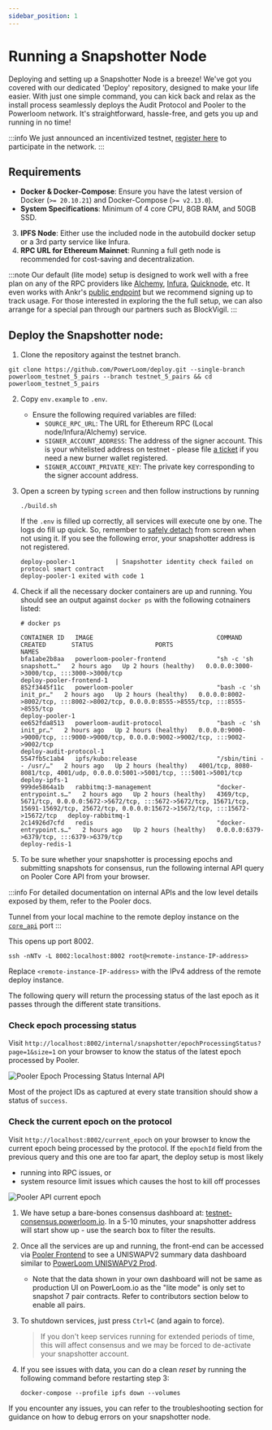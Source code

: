 ```yaml
---
sidebar_position: 1
---
```


# Running a Snapshotter Node

Deploying and setting up a Snapshotter Node is a breeze! We've got you covered with our dedicated 'Deploy' repository, designed to make your life easier. With just one simple command, you can kick back and relax as the install process seamlessly deploys the Audit Protocol and Pooler to the Powerloom network. It's straightforward, hassle-free, and gets you up and running in no time!

:::info
We just announced an incentivized testnet,  [register here](https://coinlist.co/powerloom-testnet)  to participate in the network.
:::

## Requirements

 -  **Docker & Docker-Compose**: Ensure you have the latest version of Docker (`>= 20.10.21`) and Docker-Compose (`>= v2.13.0`).
 -  **System Specifications**: Minimum of 4 core CPU, 8GB RAM, and 50GB SSD.
3.  **IPFS Node**: Either use the included node in the autobuild docker setup or a 3rd party service like Infura.
4.  **RPC URL for Ethereum Mainnet**: Running a full geth node is recommended for cost-saving and decentralization.

:::note
 Our default (lite mode) setup is designed to work well with a free plan on any of the RPC providers like  [Alchemy](https://alchemy.com/?r=15ce6db6d0a109d5),  [Infura](https://infura.io/),  [Quicknode](https://www.quicknode.com/?tap_a=67226-09396e&tap_s=3491854-f4a458), etc. It even works with Ankr's  [public endpoint](https://rpc.ankr.com/eth)  but we recommend signing up to track usage. For those interested in exploring the the full setup, we can also arrange for a special pan through our partners such as BlockVigil.
:::

## Deploy the Snapshotter node:

1. Clone the repository against the testnet branch.

 `git clone https://github.com/PowerLoom/deploy.git --single-branch powerloom_testnet_5_pairs --branch testnet_5_pairs && cd powerloom_testnet_5_pairs`

2. Copy `env.example` to `.env`.
   - Ensure the following required variables are filled:
     - `SOURCE_RPC_URL`: The URL for Ethereum RPC (Local node/Infura/Alchemy) service.
     - `SIGNER_ACCOUNT_ADDRESS`: The address of the signer account. This is your whitelisted address on testnet - please file [a ticket](https://discord.com/channels/777248105636560948/1146936525544759457) if you need a new burner wallet registered.
     - `SIGNER_ACCOUNT_PRIVATE_KEY`: The private key corresponding to the signer account address.

3. Open a screen by typing `screen` and then follow instructions by running

    `./build.sh`

    If the `.env` is filled up correctly, all services will execute one by one. The logs do fill up quick. So, remember to [safely detach](https://linuxize.com/post/how-to-use-linux-screen/) from screen when not using it. If you see the following error, your snapshotter address is not registered.

    ```
    deploy-pooler-1           | Snapshotter identity check failed on protocol smart contract
    deploy-pooler-1 exited with code 1
    ```

4. Check if all the necessary docker containers are up and running. You should see an output against `docker ps` with the following cotnainers listed:

    ```
    # docker ps

    CONTAINER ID   IMAGE                                  COMMAND                  CREATED       STATUS                 PORTS                                                                                                                                                 NAMES
    bfa1abe2b8aa   powerloom-pooler-frontend              "sh -c 'sh snapshott…"   2 hours ago   Up 2 hours (healthy)   0.0.0.0:3000->3000/tcp, :::3000->3000/tcp                                                                                                             deploy-pooler-frontend-1
    852f3445f11c   powerloom-pooler                       "bash -c 'sh init_pr…"   2 hours ago   Up 2 hours (healthy)   0.0.0.0:8002->8002/tcp, :::8002->8002/tcp, 0.0.0.0:8555->8555/tcp, :::8555->8555/tcp                                                                  deploy-pooler-1
    ee652fda8513   powerloom-audit-protocol               "bash -c 'sh init_pr…"   2 hours ago   Up 2 hours (healthy)   0.0.0.0:9000->9000/tcp, :::9000->9000/tcp, 0.0.0.0:9002->9002/tcp, :::9002->9002/tcp                                                                  deploy-audit-protocol-1
    5547fb5c1ab4   ipfs/kubo:release                      "/sbin/tini -- /usr/…"   2 hours ago   Up 2 hours (healthy)   4001/tcp, 8080-8081/tcp, 4001/udp, 0.0.0.0:5001->5001/tcp, :::5001->5001/tcp                                                                          deploy-ipfs-1
    999de5864a1b   rabbitmq:3-management                  "docker-entrypoint.s…"   2 hours ago   Up 2 hours (healthy)   4369/tcp, 5671/tcp, 0.0.0.0:5672->5672/tcp, :::5672->5672/tcp, 15671/tcp, 15691-15692/tcp, 25672/tcp, 0.0.0.0:15672->15672/tcp, :::15672->15672/tcp   deploy-rabbitmq-1
    2c14926d7cfd   redis                                  "docker-entrypoint.s…"   2 hours ago   Up 2 hours (healthy)   0.0.0.0:6379->6379/tcp, :::6379->6379/tcp                                                                                                             deploy-redis-1
    ```

5. To be sure whether your snapshotter is processing epochs and submitting snapshots for consensus, run the following internal API query on Pooler Core API from your browser.

:::info
For detailed documentation on internal APIs and the low level details exposed by them, refer to the Pooler docs.

Tunnel from your local machine to the remote deploy instance on the [`core_api`](https://github.com/PowerLoom/pooler/blob/testnet_5_pairs/README.md#core-api) port
:::

This opens up port 8002.

```
ssh -nNTv -L 8002:localhost:8002 root@<remote-instance-IP-address>
```

Replace `<remote-instance-IP-address>` with the IPv4 address of the remote deploy instance.

The following query will return the processing status of the last epoch as it passes through the different state transitions.

### Check epoch processing status

Visit `http://localhost:8002/internal/snapshotter/epochProcessingStatus?page=1&size=1` on your browser to know the status of the latest epoch processed by Pooler.

![Pooler Epoch Processing Status Internal API](/images/pooler_internal_epoch_status.png)

Most of the project IDs as captured at every state transition should show a status of `success`.

### Check the current epoch on the protocol

Visit `http://localhost:8002/current_epoch` on your browser to know the current epoch being processed by the protocol. If the `epochId` field from the previous query and this one are too far apart, the deploy setup is most likely 

* running into RPC issues, or 
* system resource limit issues which causes the host to kill off processes

![Pooler API current epoch](/images/pooler_current_epoch.png)


1. We have setup a bare-bones consensus dashboard at: [testnet-consensus.powerloom.io](https://testnet-consensus.powerloom.io/projects/aggregate_24h_stats_lite:10ecae2f52160690abffff26efeb45568e5d67ea0bc7d4485d9ffb10ef437f33:UNISWAPV2). In a 5-10 minutes, your snapshotter address will start show up - use the search box to filter the results.

2. Once all the services are up and running, the front-end can be accessed via [Pooler Frontend](http://localhost:3000) to see a UNISWAPV2 summary data dashboard similar to [PowerLoom UNISWAPV2 Prod](https://uniswapv2.powerloom.io/).

    - Note that the data shown in your own dashboard will not be same as production UI on PowerLoom.io as the "lite mode" is only set to snapshot 7 pair contracts. Refer to contributors section below to enable all pairs.


3. To shutdown services, just press `Ctrl+C` (and again to force).

    > If you don't keep services running for extended periods of time, this will affect consensus and we may be forced to de-activate your snapshotter account.
    
4. If you see issues with data, you can do a clean *reset* by running the following command before restarting step 3:

    `docker-compose --profile ipfs down --volumes`

If you encounter any issues, you can refer to the troubleshooting section for guidance on how to debug errors on your snapshotter node.

